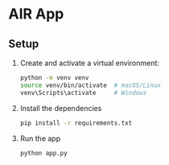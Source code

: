 # AIR App

## Setup

1. Create and activate a virtual environment:
   ```bash
   python -m venv venv
   source venv/bin/activate  # macOS/Linux
   venv\Scripts\activate     # Windows

2. Install the dependencies
    ```bash
    pip install -r requirements.txt

3. Run the app
    ```bash
    python app.py